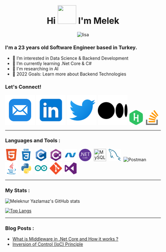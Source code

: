 
<div style =" text-align: center;">

# Hi <img src="https://media.giphy.com/media/hvRJCLFzcasrR4ia7z/giphy.gif" width="60" height="60"/>  I'm Melek 

![lisa](https://user-images.githubusercontent.com/36788743/156422720-edd0618d-3e1d-459c-98ed-8614b5d76cda.gif)

</div>

### I'm a 23 years old Software Engineer based in Turkey.

- 👀 I’m interested in Data Science & Backend Development
- 🌱 I’m currently learning .Net Core & C#
- 🧐 I'm researching in AI
- 💫 2022 Goals: Learn more about Backend Technologies 

### Let's Connect!

[![mail](./img/mail.svg)](mailto:<meleknuryazlamaz@gmail.com>)
[![linkedin](./img/linkedin.svg)](https://www.linkedin.com/in/meleknuryazlamaz/)
[![twitter](./img/twitter.svg)](https://twitter.com/melekny)
[![medium](./img/medium.svg)](https://medium.com/@melekny)
[![hackerrank](./img/hackerrank.png)](https://www.hackerrank.com/melekny)
[![stackoverflow](./img/stackoverflow.png)](https://stackoverflow.com/users/18216772/melekny)

---

### Languages and Tools :

<p>
<img src="https://github.com/devicons/devicon/blob/master/icons/html5/html5-original.svg" title="HTML5" alt="HTML" width="40" height="40"/>&nbsp;
<img src="https://github.com/devicons/devicon/blob/master/icons/css3/css3-plain-wordmark.svg"  title="CSS3" alt="CSS" width="40" height="40"/>&nbsp;
<img src="https://github.com/devicons/devicon/blob/master/icons/c/c-original.svg" title="C" **alt="C" width="40" height="40"/>&nbsp;
<img src="https://github.com/devicons/devicon/blob/master/icons/csharp/csharp-original.svg" title="CSharp" **alt="CSharp" width="40" height="40"/>&nbsp;
<img src="https://github.com/devicons/devicon/blob/master/icons/dot-net/dot-net-original.svg" title="DotNet" **alt="DotNet" width="40" height="40"/>&nbsp;
<img src="https://github.com/devicons/devicon/blob/master/icons/dotnetcore/dotnetcore-original.svg" title="DotNetCore" **alt="DotNetCore" width="40" height="40"/>&nbsp;
<img src="https://github.com/file-icons/DevOpicons/blob/master/svg/msql-server.svg" title="MySQLServer" **alt="MySQLServer" width="40" height="40"/>&nbsp;
<img src="https://github.com/devicons/devicon/blob/master/icons/mysql/mysql-original.svg" title="MySQL"  alt="MySQL" width="40" height="40"/>&nbsp;
<img src="https://www.vectorlogo.zone/logos/getpostman/getpostman-icon.svg" title="Postman"  alt="Postman" width="40" height="40"/>&nbsp;
<img src="https://github.com/devicons/devicon/blob/master/icons/java/java-original.svg" title="Java" alt="Java" width="40" height="40"/>&nbsp;
<img src="https://github.com/devicons/devicon/blob/master/icons/python/python-original.svg" title="Python" **alt="Python" width="40" height="40"/>&nbsp;
<img src="https://github.com/devicons/devicon/blob/master/icons/arduino/arduino-original.svg" title="Arduino" **alt="Arduino" width="40" height="40"/>&nbsp;
<img src="https://github.com/devicons/devicon/blob/master/icons/git/git-original.svg" title="Git" **alt="Git" width="40" height="40"/>&nbsp;
<img src="https://github.com/devicons/devicon/blob/master/icons/visualstudio/visualstudio-plain.svg" title="VS" **alt="VS" width="40" height="40"/>&nbsp;
</p>

---

### My Stats :
<!--[![GitHub Streak](https://github-readme-streak-stats.herokuapp.com?user=melekny&theme=material-palenight&date_format=j%20M%5B%20Y%5D)](https://git.io/streak-stats)-->

![Meleknur Yazlamaz's GitHub stats](https://github-readme-stats.vercel.app/api?username=melekny&show_icons=true&theme=material-palenight)

[![Top Langs](https://github-readme-stats.vercel.app/api/top-langs/?username=melekny&layout=compact&theme=material-palenight)](https://github.com/anuraghazra/github-readme-stats)

---

### Blog Posts : 
- [What is Middleware in .Net Core and How it works ?](https://medium.com/@melekny/what-is-middleware-in-net-core-and-how-it-works-c46ea60faea)
- [Inversion of Control (IoC) Principle](https://medium.com/@melekny/inversion-of-control-ioc-principle-52a7860dbf2a)<!-- BLOG-POST-LIST:START -->
<!-- BLOG-POST-LIST:END -->

 